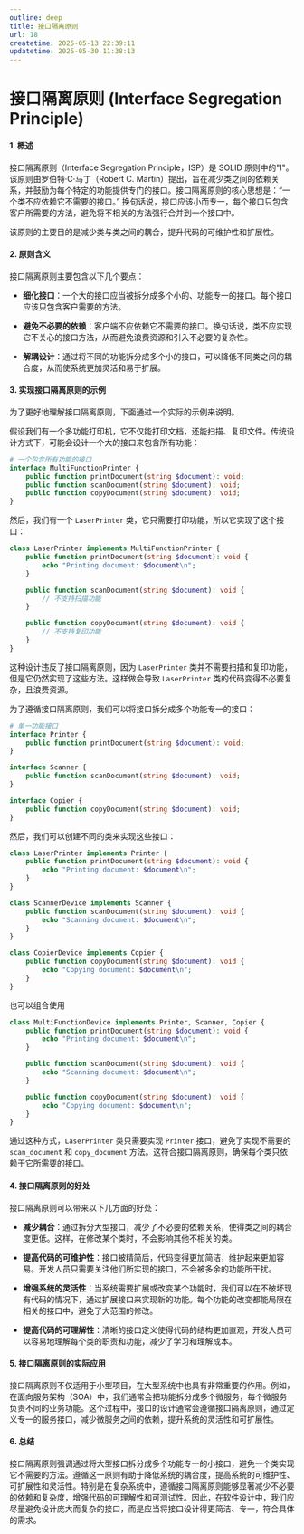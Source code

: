 ```yaml
---
outline: deep
title: 接口隔离原则
url: 18
createtime: 2025-05-13 22:39:11
updatetime: 2025-05-30 11:38:13
---
```


# 接口隔离原则 (Interface Segregation Principle)

#### 1. 概述
接口隔离原则（Interface Segregation Principle，ISP）是 SOLID 原则中的"I"。该原则由罗伯特·C·马丁（Robert C. Martin）提出，旨在减少类之间的依赖关系，并鼓励为每个特定的功能提供专门的接口。接口隔离原则的核心思想是：“一个类不应依赖它不需要的接口。” 换句话说，接口应该小而专一，每个接口只包含客户所需要的方法，避免将不相关的方法强行合并到一个接口中。

该原则的主要目的是减少类与类之间的耦合，提升代码的可维护性和扩展性。

#### 2. 原则含义
接口隔离原则主要包含以下几个要点：

- **细化接口**：一个大的接口应当被拆分成多个小的、功能专一的接口。每个接口应该只包含客户需要的方法。
  
- **避免不必要的依赖**：客户端不应依赖它不需要的接口。换句话说，类不应实现它不关心的接口方法，从而避免浪费资源和引入不必要的复杂性。

- **解耦设计**：通过将不同的功能拆分成多个小的接口，可以降低不同类之间的耦合度，从而使系统更加灵活和易于扩展。

#### 3. 实现接口隔离原则的示例
为了更好地理解接口隔离原则，下面通过一个实际的示例来说明。

假设我们有一个多功能打印机，它不仅能打印文档，还能扫描、复印文件。传统设计方式下，可能会设计一个大的接口来包含所有功能：

```php
# 一个包含所有功能的接口
interface MultiFunctionPrinter {
    public function printDocument(string $document): void;
    public function scanDocument(string $document): void;
    public function copyDocument(string $document): void;
}
```

然后，我们有一个 `LaserPrinter` 类，它只需要打印功能，所以它实现了这个接口：

```php
class LaserPrinter implements MultiFunctionPrinter {
    public function printDocument(string $document): void {
        echo "Printing document: $document\n";
    }

    public function scanDocument(string $document): void {
        // 不支持扫描功能
    }

    public function copyDocument(string $document): void {
        // 不支持复印功能
    }
}
```

这种设计违反了接口隔离原则，因为 `LaserPrinter` 类并不需要扫描和复印功能，但是它仍然实现了这些方法。这样做会导致 `LaserPrinter` 类的代码变得不必要复杂，且浪费资源。

为了遵循接口隔离原则，我们可以将接口拆分成多个功能专一的接口：

```php
# 单一功能接口
interface Printer {
    public function printDocument(string $document): void;
}

interface Scanner {
    public function scanDocument(string $document): void;
}

interface Copier {
    public function copyDocument(string $document): void;
}
```

然后，我们可以创建不同的类来实现这些接口：

```php
class LaserPrinter implements Printer {
    public function printDocument(string $document): void {
        echo "Printing document: $document\n";
    }
}

class ScannerDevice implements Scanner {
    public function scanDocument(string $document): void {
        echo "Scanning document: $document\n";
    }
}

class CopierDevice implements Copier {
    public function copyDocument(string $document): void {
        echo "Copying document: $document\n";
    }
}
```

也可以组合使用

```php
class MultiFunctionDevice implements Printer, Scanner, Copier {
    public function printDocument(string $document): void {
        echo "Printing document: $document\n";
    }

    public function scanDocument(string $document): void {
        echo "Scanning document: $document\n";
    }

    public function copyDocument(string $document): void {
        echo "Copying document: $document\n";
    }
}
```

通过这种方式，`LaserPrinter` 类只需要实现 `Printer` 接口，避免了实现不需要的 `scan_document` 和 `copy_document` 方法。这符合接口隔离原则，确保每个类只依赖于它所需要的接口。

#### 4. 接口隔离原则的好处
接口隔离原则可以带来以下几方面的好处：

- **减少耦合**：通过拆分大型接口，减少了不必要的依赖关系，使得类之间的耦合度更低。这样，在修改某个类时，不会影响其他不相关的类。

- **提高代码的可维护性**：接口被精简后，代码变得更加简洁，维护起来更加容易。开发人员只需要关注他们所实现的接口，不会被多余的功能所干扰。

- **增强系统的灵活性**：当系统需要扩展或改变某个功能时，我们可以在不破坏现有代码的情况下，通过扩展接口来实现新的功能。每个功能的改变都能局限在相关的接口中，避免了大范围的修改。

- **提高代码的可理解性**：清晰的接口定义使得代码的结构更加直观，开发人员可以容易地理解每个类的职责和功能，减少了学习和理解成本。

#### 5. 接口隔离原则的实际应用
接口隔离原则不仅适用于小型项目，在大型系统中也具有非常重要的作用。例如，在面向服务架构（SOA）中，我们通常会把功能拆分成多个微服务，每个微服务负责不同的业务功能。这个过程中，接口的设计通常会遵循接口隔离原则，通过定义专一的服务接口，减少微服务之间的依赖，提升系统的灵活性和可扩展性。

#### 6. 总结
接口隔离原则强调通过将大型接口拆分成多个功能专一的小接口，避免一个类实现它不需要的方法。遵循这一原则有助于降低系统的耦合度，提高系统的可维护性、可扩展性和灵活性。特别是在复杂系统中，遵循接口隔离原则能够显著减少不必要的依赖和复杂度，增强代码的可理解性和可测试性。因此，在软件设计中，我们应尽量避免设计庞大而复杂的接口，而是应当将接口设计得更简洁、专一，符合具体的需求。